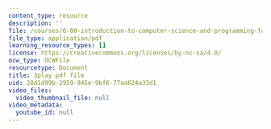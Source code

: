 ```yaml
---
content_type: resource
description: ''
file: /courses/6-00-introduction-to-computer-science-and-programming-fall-2008/28d1d99b2959945e9bf677aa824a33d1_y81AhLQN-NI.pdf
file_type: application/pdf
learning_resource_types: []
license: https://creativecommons.org/licenses/by-nc-sa/4.0/
ocw_type: OCWFile
resourcetype: Document
title: 3play pdf file
uid: 28d1d99b-2959-945e-9bf6-77aa824a33d1
video_files:
  video_thumbnail_file: null
video_metadata:
  youtube_id: null
---
```

